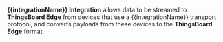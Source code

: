 **{{integrationName}} Integration** allows data to be streamed to **ThingsBoard Edge** from devices that use a {{integrationName}} transport protocol, 
and converts payloads from these devices to the **ThingsBoard Edge** format.